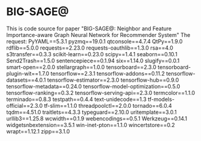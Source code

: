 # BIG-SAGE@
This is code source for paper "BIG-SAGE@: Neighbor and Feature Importance-aware Graph Neural Network for Recommender System"
The request:
PyYAML==5.3.1
pyzmq==19.0.1
qtconsole==4.7.4
QtPy==1.9.0
rdflib==5.0.0
requests==2.23.0
requests-oauthlib==1.3.0
rsa==4.0
s3transfer==0.3.3
scikit-learn==0.23.0
scipy==1.4.1
seaborn==0.10.1
Send2Trash==1.5.0
sentencepiece==0.1.94
six==1.14.0
slugify==0.0.1
smart-open==2.0.0
stellargraph==1.0.0
tensorboard==2.3.0
tensorboard-plugin-wit==1.7.0
tensorflow==2.3.1
tensorflow-addons==0.11.2
tensorflow-datasets==4.0.1
tensorflow-estimator==2.3.0
tensorflow-hub==0.9.0
tensorflow-metadata==0.24.0
tensorflow-model-optimization==0.5.0
tensorflow-ranking==0.3.2
tensorflow-serving-api==2.3.0
termcolor==1.1.0
terminado==0.8.3
testpath==0.4.4
text-unidecode==1.3
tf-models-official==2.3.0
tf-slim==1.1.0
threadpoolctl==2.0.0
tornado==6.0.4
tqdm==4.51.0
traitlets==4.3.3
typeguard==2.10.0
uritemplate==3.0.1
urllib3==1.25.8
wcwidth==0.1.9
webencodings==0.5.1
Werkzeug==0.14.1
widgetsnbextension==3.5.1
win-inet-pton==1.1.0
wincertstore==0.2
wrapt==1.12.1
zipp==3.1.0
